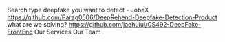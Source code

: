 Search type deepfake you want to detect - JobeX
https://github.com/Parag0506/DeepRehend-Deepfake-Detection-Product what are we solving?
https://github.com/jaehuiui/CS492-DeepFake-FrontEnd
Our Services
Our Team
